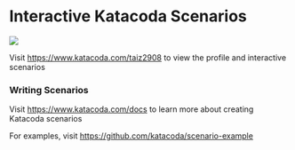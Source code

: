 # Interactive Katacoda Scenarios

[![](http://shields.katacoda.com/katacoda/taiz2908/count.svg)](https://www.katacoda.com/taiz2908 "Get your profile on Katacoda.com")

Visit https://www.katacoda.com/taiz2908 to view the profile and interactive scenarios

### Writing Scenarios
Visit https://www.katacoda.com/docs to learn more about creating Katacoda scenarios

For examples, visit https://github.com/katacoda/scenario-example
